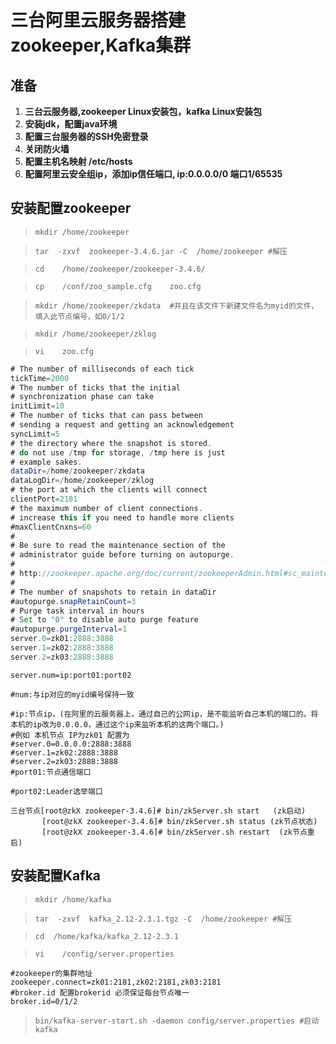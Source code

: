# 三台阿里云服务器搭建zookeeper,Kafka集群

## 准备

1. **三台云服务器,zookeeper Linux安装包，kafka Linux安装包**
2. **安装jdk，配置java环境**
3. **配置三台服务器的SSH免密登录**
4. **关闭防火墙**
5. **配置主机名映射 /etc/hosts**
6. **配置阿里云安全组ip，添加ip信任端口, ip:0.0.0.0/0 端口1/65535**

## 安装配置zookeeper

> ```shell
> mkdir /home/zookeeper
> ```

> ```shell
> tar  -zxvf  zookeeper-3.4.6.jar -C  /home/zookeeper #解压
> ```

> ```shell
> cd	/home/zookeeper/zookeeper-3.4.6/
> ```

> ```shell
> cp	/conf/zoo_sample.cfg 	zoo.cfg
> ```

> ```shell
> mkdir	/home/zookeeper/zkdata	#并且在该文件下新建文件名为myid的文件，填入此节点编号，如0/1/2
> ```

> ```shell
> mkdir	/home/zookeeper/zklog
> ```

> ```shell
> vi	zoo.cfg
> ```

```java
# The number of milliseconds of each tick
tickTime=2000
# The number of ticks that the initial 
# synchronization phase can take
initLimit=10
# The number of ticks that can pass between 
# sending a request and getting an acknowledgement
syncLimit=5
# the directory where the snapshot is stored.
# do not use /tmp for storage, /tmp here is just 
# example sakes.
dataDir=/home/zookeeper/zkdata
dataLogDir=/home/zookeeper/zklog
# the port at which the clients will connect
clientPort=2181
# the maximum number of client connections.
# increase this if you need to handle more clients
#maxClientCnxns=60
#
# Be sure to read the maintenance section of the 
# administrator guide before turning on autopurge.
#
# http://zookeeper.apache.org/doc/current/zookeeperAdmin.html#sc_maintenance
#
# The number of snapshots to retain in dataDir
#autopurge.snapRetainCount=3
# Purge task interval in hours
# Set to "0" to disable auto purge feature
#autopurge.purgeInterval=1
server.0=zk01:2888:3888	
server.1=zk02:2888:3888
server.2=zk03:2888:3888

```

```shell
server.num=ip:port01:port02 

#num:与ip对应的myid编号保持一致

#ip:节点ip，(在阿里的云服务器上，通过自己的公网ip，是不能监听自己本机的端口的。将本机的ip改为0.0.0.0，通过这个ip来监听本机的这两个端口。)
#例如 本机节点 IP为zk01 配置为
#server.0=0.0.0.0:2888:3888	
#server.1=zk02:2888:3888
#server.2=zk03:2888:3888
#port01:节点通信端口

#port02:Leader选举端口

```

```shell
三台节点[root@zkX zookeeper-3.4.6]# bin/zkServer.sh start   (zk启动)
	   [root@zkX zookeeper-3.4.6]# bin/zkServer.sh status (zk节点状态)
	   [root@zkX zookeeper-3.4.6]# bin/zkServer.sh restart  (zk节点重启)

```

## 安装配置Kafka

> ```shell
> mkdir /home/kafka
>
> ```

> ```shell
> tar  -zxvf  kafka_2.12-2.3.1.tgz -C  /home/zookeeper #解压 
>
> ```

> ```shell
> cd  /home/kafka/kafka_2.12-2.3.1
>
> ```

> ```shell
> vi	/config/server.properties
>
> ```

```shell
#zookeeper的集群地址
zookeeper.connect=zk01:2181,zk02:2181,zk03:2181
#broker.id 配置brokerid 必须保证每台节点唯一
broker.id=0/1/2

```

> ```shell
> bin/kafka-server-start.sh -daemon config/server.properties #启动kafka
>
> ```




